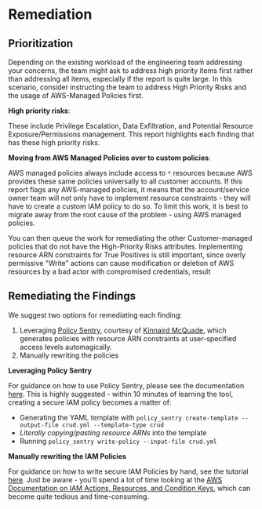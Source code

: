 # Remediation

## Prioritization

Depending on the existing workload of the engineering team addressing your concerns, the team might ask to address high priority items first rather than addressing all items, especially if the report is quite large. In this scenario, consider instructing the team to address High Priority Risks and the usage of AWS-Managed Policies first.

**High priority risks**:

These include Privilege Escalation, Data Exfiltration, and Potential Resource Exposure/Permissions management. This report highlights each finding that has these high priority risks.


**Moving from AWS Managed Policies over to custom policies**:

AWS managed policies always include access to `*` resources because AWS provides these same policies universally to all customer accounts. If this report flags  any AWS-managed policies, it means that the account/service owner team will not only have to implement resource constraints - they will have to create a custom IAM policy to do so. To limit this work, it is best to migrate away from the root cause of the problem - using AWS managed policies.

You can then queue the work for remediating the other Customer-managed policies that do not have the High-Priority Risks attributes. Implementing resource ARN constraints for True Positives is still important, since overly permissive "Write" actions can cause modification or deletion of AWS resources by a bad actor with compromised credentials, result

## Remediating the Findings

We suggest two options for remediating each finding:
1. Leveraging [Policy Sentry](https://github.com/salesforce/policy_sentry/), courtesy of [Kinnaird McQuade](https://github.com/salesforce/policy_sentry/), which generates policies with resource ARN constraints at user-specified access levels automagically.
2. Manually rewriting the policies


**Leveraging Policy Sentry**

For guidance on how to use Policy Sentry, please see the documentation [here](https://github.com/salesforce/policy_sentry/#writing-secure-policies-based-on-resource-constraints-and-access-levels). This is highly suggested - within 10 minutes of learning the tool, creating a secure IAM policy becomes a matter of:

* Generating the YAML template with `policy_sentry create-template --output-file crud.yml --template-type crud`
* *Literally copying/pasting resource ARNs* into the template
* Running `policy_sentry write-policy --input-file crud.yml`


**Manually rewriting the IAM Policies**

For guidance on how to write secure IAM Policies by hand, see the tutorial [here](https://engineering.salesforce.com/salesforce-cloud-security-automating-least-privilege-in-aws-iam-with-policy-sentry-b04fe457b8dc#6997). Just be aware - you'll spend a lot of time looking at the [AWS Documentation on IAM Actions, Resources, and Condition Keys](https://docs.aws.amazon.com/IAM/latest/UserGuide/reference_policies_actions-resources-contextkeys.html), which can become quite tedious and time-consuming.
